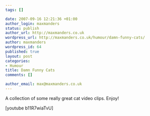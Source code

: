 ```yaml
--- 
tags: []

date: 2007-09-16 12:21:36 +01:00
author_login: maxmanders
status: publish
author_url: http://maxmanders.co.uk
wordpress_url: http://maxmanders.co.uk/humour/damn-funny-cats/
author: maxmanders
wordpress_id: 64
published: true
layout: post
categories: 
- Humour
title: Damn Funny Cats
comments: []

author_email: max@maxmanders.co.uk
---
```

A collection of some really great cat video clips. Enjoy!

[youtube b11R7wiaTvU]
